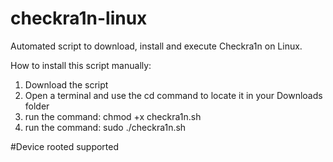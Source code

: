 # checkra1n-linux
Automated script to download, install and execute Checkra1n on Linux.

How to install this script manually:
1) Download the script
2) Open a terminal and use the cd command to locate it in your Downloads folder
3) run the command: chmod +x checkra1n.sh
4) run the command: sudo ./checkra1n.sh

#Device rooted supported
